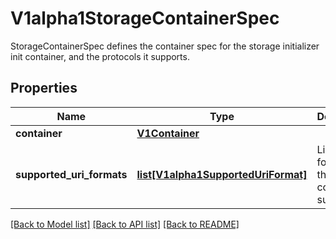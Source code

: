 # V1alpha1StorageContainerSpec

StorageContainerSpec defines the container spec for the storage initializer init container, and the protocols it supports.
## Properties
Name | Type | Description | Notes
------------ | ------------- | ------------- | -------------
**container** | [**V1Container**](https://github.com/kubernetes-client/python/blob/master/kubernetes/docs/V1Container.md) |  | 
**supported_uri_formats** | [**list[V1alpha1SupportedUriFormat]**](V1alpha1SupportedUriFormat.md) | List of URI formats that this container supports | 

[[Back to Model list]](../README.md#documentation-for-models) [[Back to API list]](../README.md#documentation-for-api-endpoints) [[Back to README]](../README.md)


